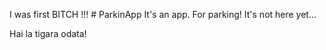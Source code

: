 I was first BITCH !!! # ParkinApp
It's an app. For parking!
It's not here yet...

Hai la tigara odata!
